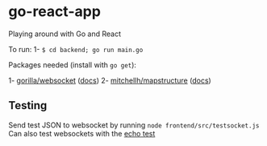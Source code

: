 # go-react-app
Playing around with Go and React

To run:
1- `$ cd backend; go run main.go`

Packages needed (install with `go get`):

1- [gorilla/websocket](https://github.com/gorilla/websocket) ([docs](https://godoc.org/github.com/gorilla/websocket))
2- [mitchellh/mapstructure](https://github.com/mitchellh/mapstructure) ([docs](https://godoc.org/github.com/mitchellh/mapstructure))

Testing
--
Send test JSON to websocket by running `node frontend/src/testsocket.js` 
Can also test websockets with the [echo test](https://websocket.org/echo.html)
